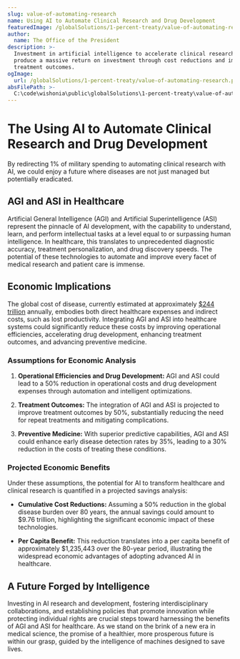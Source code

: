 ```yaml
---
slug: value-of-automating-research
name: Using AI to Automate Clinical Research and Drug Development
featuredImage: /globalSolutions/1-percent-treaty/value-of-automating-research.jpg
author:
  name: The Office of the President
description: >-
  Investment in artificial intelligence to accelerate clinical research would
  produce a massive return on investment through cost reductions and improved
  treatment outcomes.
ogImage:
  url: /globalSolutions/1-percent-treaty/value-of-automating-research.png
absFilePath: >-
  C:\code\wishonia\public\globalSolutions\1-percent-treaty\value-of-automating-research.md
---
```


# The Using AI to Automate Clinical Research and Drug Development

By redirecting 1% of military spending to automating clinical research with AI, we could enjoy a future where diseases are not just managed but potentially eradicated.

## AGI and ASI in Healthcare

Artificial General Intelligence (AGI) and Artificial Superintelligence (ASI) represent the pinnacle of AI development, with the capability to understand, learn, and perform intellectual tasks at a level equal to or surpassing human intelligence. In healthcare, this translates to unprecedented diagnostic accuracy, treatment personalization, and drug discovery speeds. The potential of these technologies to automate and improve every facet of medical research and patient care is immense.

## Economic Implications

The global cost of disease, currently estimated at approximately [$244 trillion](globalSolutions/1-percent-treaty/cost-of-disease.mdpercent-treaty/cost-of-disease.md) annually, embodies both direct healthcare expenses and indirect costs, such as lost productivity. Integrating AGI and ASI into healthcare systems could significantly reduce these costs by improving operational efficiencies, accelerating drug development, enhancing treatment outcomes, and advancing preventive medicine.

### Assumptions for Economic Analysis

1. **Operational Efficiencies and Drug Development:** AGI and ASI could lead to a 50% reduction in operational costs and drug development expenses through automation and intelligent optimizations.

2. **Treatment Outcomes:** The integration of AGI and ASI is projected to improve treatment outcomes by 50%, substantially reducing the need for repeat treatments and mitigating complications.

3. **Preventive Medicine:** With superior predictive capabilities, AGI and ASI could enhance early disease detection rates by 35%, leading to a 30% reduction in the costs of treating these conditions.

### Projected Economic Benefits

Under these assumptions, the potential for AI to transform healthcare and clinical research is quantified in a projected savings analysis:

- **Cumulative Cost Reductions:** Assuming a 50% reduction in the global disease burden over 80 years, the annual savings could amount to $9.76 trillion, highlighting the significant economic impact of these technologies.

- **Per Capita Benefit:** This reduction translates into a per capita benefit of approximately $1,235,443 over the 80-year period, illustrating the widespread economic advantages of adopting advanced AI in healthcare.

## A Future Forged by Intelligence

Investing in AI research and development, fostering interdisciplinary collaborations, and establishing policies that promote innovation while protecting individual rights are crucial steps toward harnessing the benefits of AGI and ASI for healthcare. As we stand on the brink of a new era in medical science, the promise of a healthier, more prosperous future is within our grasp, guided by the intelligence of machines designed to save lives.

